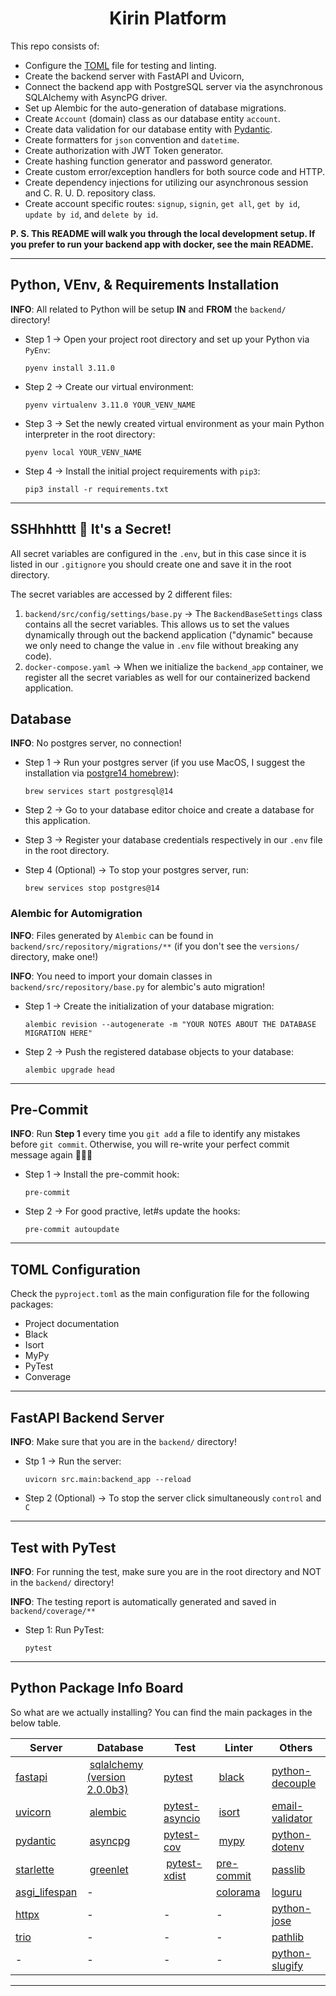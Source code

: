 <h1 align=center><strong>Kirin Platform</strong></h1>

This repo consists of:

* Configure the [TOML](https://toml.io/en/) file for testing and linting.
* Create the backend server with FastAPI and Uvicorn,
* Connect the backend app with PostgreSQL server via the asynchronous SQLAlchemy with AsyncPG driver.
* Set up Alembic for the auto-generation of database migrations.
* Create `Account` (domain) class as our database entity `account`.
* Create data validation for our database entity with [Pydantic](https://pydantic-docs.helpmanual.io/).
* Create formatters for `json` convention and `datetime`.
* Create authorization with JWT Token generator.
* Create hashing function generator and password generator.
* Create custom error/exception handlers for both source code and HTTP.
* Create dependency injections for utilizing our asynchronous session and C. R. U. D. repository class.
* Create account specific routes: `signup`, `signin`, `get all`, `get by id`, `update by id`, and `delete by id`.

**P. S. This README will walk you through the local development setup. If you prefer to run your backend app with docker, see the main README.**

---

## Python, VEnv, & Requirements Installation

**INFO**: All related to Python will be setup **IN** and **FROM** the `backend/` directory!

* Step 1 $\rightarrow$ Open your project root directory and set up your Python via `PyEnv`:

    ```shell
    pyenv install 3.11.0
    ```

* Step 2 $\rightarrow$ Create our virtual environment:

    ```shell
    pyenv virtualenv 3.11.0 YOUR_VENV_NAME
    ```

* Step 3 $\rightarrow$ Set the newly created virtual environment as your main Python interpreter in the root directory:

    ```shell
    pyenv local YOUR_VENV_NAME
    ```

* Step 4 $\rightarrow$ Install the initial project requirements with `pip3`:

    ```shell
    pip3 install -r requirements.txt
    ```

---

## SSHhhhttt 🤫 It's a Secret!

All secret variables are configured in the `.env`, but in this case since it is listed in our `.gitignore` you should create one and save it in the root directory.

The secret variables are accessed by 2 different files:

1. `backend/src/config/settings/base.py` $\rightarrow$ The `BackendBaseSettings` class contains all the secret variables. This allows us to set the values dynamically through out the backend application ("dynamic" because we only need to change the value in `.env` file without breaking any code).
2. `docker-compose.yaml` $\rightarrow$ When we initialize the `backend_app` container, we register all the secret variables as well for our containerized backend application.

## Database

**INFO**: No postgres server, no connection!

* Step 1 $\rightarrow$ Run your postgres server (if you use MacOS, I suggest the installation via [postgre14 homebrew](https://formulae.brew.sh/formula/postgresql@14)):

    ```shell
    brew services start postgresql@14
    ```

* Step 2 $\rightarrow$ Go to your database editor choice and create a database for this application.

* Step 3 $\rightarrow$ Register your database credentials respectively in our `.env` file in the root directory.

* Step 4 (Optional) $\rightarrow$ To stop your postgres server, run:
    ```shell
    brew services stop postgres@14
    ```

### Alembic for Automigration

**INFO**: Files generated by `Alembic` can be found in `backend/src/repository/migrations/**` (if you don't see the `versions/` directory, make one!)

**INFO**: You need to import your domain classes in `backend/src/repository/base.py` for alembic's auto migration!

* Step 1 $\rightarrow$ Create the initialization of your database migration:
    ```shell
    alembic revision --autogenerate -m "YOUR NOTES ABOUT THE DATABASE MIGRATION HERE"
    ```

* Step 2 $\rightarrow$ Push the registered database objects to your database:
    ```shell
    alembic upgrade head
    ```

---

## Pre-Commit

**INFO**: Run **Step 1** every time you `git add` a file to identify any mistakes before `git commit`. Otherwise, you will re-write your perfect commit message again 👿🤬🤮

* Step 1 $\rightarrow$ Install the pre-commit hook:
    ```shell
    pre-commit
    ```

* Step 2 $\rightarrow$ For good practive, let#s update the hooks:
    ```shell
    pre-commit autoupdate
    ```

---

## TOML Configuration

Check the `pyproject.toml` as the main configuration file for the following packages:

* Project documentation
* Black
* Isort
* MyPy
* PyTest
* Converage

---

## FastAPI Backend Server

**INFO**: Make sure that you are in the `backend/` directory!

* Stp 1 $\rightarrow$ Run the server:
    ```shell
    uvicorn src.main:backend_app --reload
    ```

* Step 2 (Optional) $\rightarrow$ To stop the server click simultaneously `control` and `C`

---

## Test with PyTest

**INFO**: For running the test, make sure you are in the root directory and NOT in the `backend/` directory!

**INFO**: The testing report is automatically generated and saved in `backend/coverage/**`

* Step 1: Run PyTest:

    ```shell
    pytest
    ```

---

## Python Package Info Board

So what are we actually installing? You can find the main packages in the below table.

Server | Database | Test | Linter | Others
--|--|--|--|--
[fastapi](https://fastapi.tiangolo.com/) | [sqlalchemy (version 2.0.0b3)](https://docs.sqlalchemy.org/en/20/orm/extensions/asyncio.html) | [pytest](https://docs.pytest.org/en/7.2.x/) | [black](https://pypi.org/project/black/) | [python-decouple](https://pypi.org/project/python-decouple/)
[uvicorn](https://www.uvicorn.org/) | [alembic](https://alembic.sqlalchemy.org/en/latest/)  | [pytest-asyncio](https://pypi.org/project/pytest-asyncio/) | [isort](https://pypi.org/project/isort/) | [email-validator](https://pypi.org/project/email-validator/)
[pydantic](https://docs.pydantic.dev/usage/exporting_models/) | [asyncpg](https://magicstack.github.io/asyncpg/current/) | [pytest-cov](https://pypi.org/project/pytest-cov/) | [mypy](https://pypi.org/project/mypy/) | [python-dotenv](https://pypi.org/project/python-dotenv/)
[starlette](https://www.starlette.io/) | [greenlet](https://pypi.org/project/greenlet/)  | [pytest-xdist](https://pypi.org/project/pytest-xdist/) | [pre-commit](https://pypi.org/project/pre-commit/) | [passlib](https://passlib.readthedocs.io/en/stable/)
[asgi_lifespan](https://pypi.org/project/asgi-lifespan/) | - |  | [colorama](https://pypi.org/project/colorama/) | [loguru](https://github.com/Delgan/loguru)
[httpx](https://www.python-httpx.org/) | - | - | - | [python-jose](https://python-jose.readthedocs.io/en/latest/)
[trio](https://pypi.org/project/trio/) | - | - | - | [pathlib](https://pathlib.readthedocs.io/en/pep428/)
 \- | - | - | - | [python-slugify](https://pypi.org/project/python-slugify/)

---
